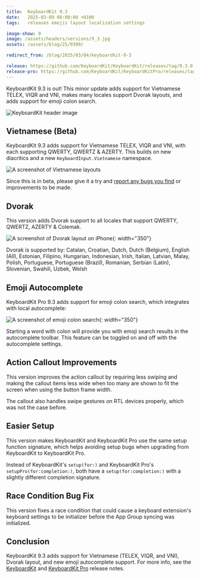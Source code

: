```yaml
---
title:  KeyboardKit 9.3
date:   2025-03-09 08:00:00 +0100
tags:   releases emojis layout localization settings

image-show: 0
image: /assets/headers/versions/9_3.jpg
assets: /assets/blog/25/0309/

redirect_from: /blog/2025/03/04/keyboardkit-9-3

release: https://github.com/KeyboardKit/KeyboardKit/releases/tag/9.3.0
release-pro: https://github.com/KeyboardKit/KeyboardKitPro/releases/tag/9.3.0
---
```


KeyboardKit 9.3 is out! This minor update adds support for Vietnamese TELEX, VIQR and VNI, makes many locales support Dvorak layouts, and adds support for emoji colon search.

![KeyboardKit header image]({{page.image}})


## Vietnamese (Beta)

KeyboardKit 9.3 adds support for Vietnamese TELEX, VIQR and VNI, with each supporting QWERTY, QWERTZ & AZERTY. This builds on new diacritics and a new `KeyboardInput.Vietnamese` namespace.

![A screenshot of Vietnamese layouts]({{page.assets}}vietnamese.jpg)

Since this is in beta, please give it a try and [report any bugs you find](https://github.com/KeyboardKit/KeyboardKit/issues/894) or improvements to be made.


## Dvorak

This version adds Dvorak support to all locales that support QWERTY, QWERTZ, AZERTY & Colemak.

![A screenshot of Dvorak layout on iPhone]({{page.assets}}dvorak.jpg){: width="350"}

Dvorak is supported by: Catalan, Croatian, Dutch, Dutch (Belgium), English (All), Estonian, Filipino, Hungarian, Indonesian, Irish, Italian, Latvian, Malay, Polish, Portuguese, Portuguese (Brazil), Romanian, Serbian (Latin), Slovenian, Swahili, Uzbek, Welsh


## Emoji Autocomplete

KeyboardKit Pro 9.3 adds support for emoji colon search, which integrates with local autocomplete:

![A screenshot of emoji colon search]({{page.assets}}emojis.jpg){: width="350"}

Starting a word with colon will provide you with emoji search results in the autocomplete toolbar. This feature can be toggled on and off with the autocomplete settings.


## Action Callout Improvements

This version improves the action callout by requiring less swiping and making the callout items less wide when too many are shown to fit the screen when using the button frame width.

The callout also handles swipe gestures on RTL devices properly, which was not the case before.


## Easier Setup

This version makes KeyboardKit and KeyboardKit Pro use the same setup function signature, which helps avoiding setup bugs when upgrading from KeyboardKit to KeyboardKit Pro.

Instead of KeyboardKit's `setup(for:)` and KeyboardKit Pro's `setupPro(for:completion:)`, both have a `setup(for:completion:)` with a slightly different completion signature.


## Race Condition Bug Fix

This version fixes a race condition that could cause a keyboard extension's keyboard settings to be initializer before the App Group syncing was initialized.



## Conclusion

KeyboardKit 9.3 adds support for Vietnamese (TELEX, VIQR, and VNI), Dvorak layout, and new emoji autocomplete support. For more info, see the [KeyboardKit]({{page.release}}) and [KeyboardKit Pro]({{page.release-pro}}) release notes. 